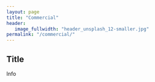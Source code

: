 ```yaml
---
layout: page
title: "Commercial"
header:
   image_fullwidth: "header_unsplash_12-smaller.jpg"
permalink: "/commercial/"
---
```


## Title
Info
